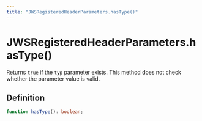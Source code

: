 ```yaml
---
title: "JWSRegisteredHeaderParameters.hasType()"
---
```


# JWSRegisteredHeaderParameters.hasType()

Returns `true` if the `typ` parameter exists. This method does not check whether the parameter value is valid.

## Definition

```ts
function hasType(): boolean;
```
